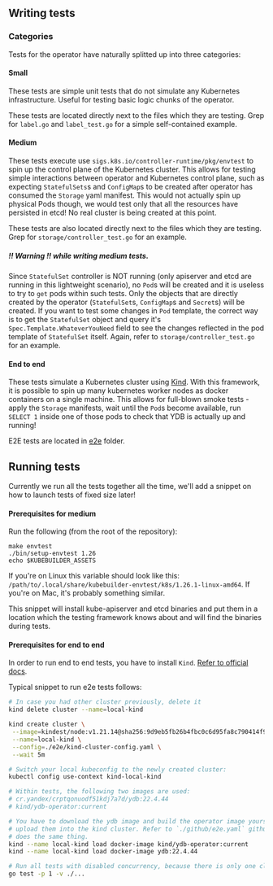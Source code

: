 ## Writing tests

### Categories

Tests for the operator have naturally splitted up into three categories:

#### Small

These tests are simple unit tests that do not simulate any Kubernetes infrastructure.
Useful for testing basic logic chunks of the operator.

These tests are located directly next to the files which they are testing. Grep for
`label.go` and `label_test.go` for a simple self-contained example.

#### Medium

These tests execute use `sigs.k8s.io/controller-runtime/pkg/envtest` to spin up the
control plane of the Kubernetes cluster. This allows for testing simple interactions
between operator and Kubernetes control plane, such as expecting `StatefulSets`s and
`ConfigMap`s to be created after operator has consumed the `Storage` yaml manifest.
This would not actually spin up physical Pods though, we would test only that all the
resources have persisted in etcd! No real cluster is being created at this point.

These tests are also located directly next to the files which they are testing. Grep
for `storage/controller_test.go` for an example.

##### !! Warning !! while writing medium tests.

Since `StatefulSet` controller is NOT running (only apiserver and etcd are running in
this lightweight scenario), no `Pod`s will be created and it is useless to try to
`get` pods within such tests. Only the objects that are directly created by the
operator (`StatefulSet`s, `ConfigMap`s and `Secret`s) will be created. If you want to
test some changes in `Pod` template, the correct way is to get the `StatefulSet`
object and query it's `Spec.Template.WhateverYouNeed` field to see the changes
reflected in the pod template of `StatefulSet` itself. Again, refer to
`storage/controller_test.go` for an example.

#### End to end

These tests simulate a Kubernetes cluster using [Kind](https://kind.sigs.k8s.io/).
With this framework, it is possible to spin up many kubernetes worker nodes as docker
containers on a single machine. This allows for full-blown smoke tests - apply the
`Storage` manifests, wait until the `Pod`s become available, run `SELECT 1` inside
one of those pods to check that YDB is actually up and running!

E2E tests are located in [e2e](../e2e) folder.

## Running tests

Currently we run all the tests together all the time, we'll add a snippet on how to
launch tests of fixed size later!

#### Prerequisites for medium

Run the following (from the root of the repository):

```
make envtest
./bin/setup-envtest 1.26
echo $KUBEBUILDER_ASSETS
```

If you're on Linux this variable should look like this:
`/path/to/.local/share/kubebuilder-envtest/k8s/1.26.1-linux-amd64`. If you're on Mac,
it's probably something similar.

This snippet will install kube-apiserver and etcd binaries and put them in a location
which the testing framework knows about and will find the binaries during tests.

#### Prerequisites for end to end

In order to run end to end tests, you have to install `Kind`.
[Refer to official docs](https://kind.sigs.k8s.io/docs/user/quick-start/#installation).

Typical snippet to run e2e tests follows:

```bash
# In case you had other cluster previously, delete it
kind delete cluster --name=local-kind

kind create cluster \
 --image=kindest/node:v1.21.14@sha256:9d9eb5fb26b4fbc0c6d95fa8c790414f9750dd583f5d7cee45d92e8c26670aa1 \
 --name=local-kind \
 --config=./e2e/kind-cluster-config.yaml \
 --wait 5m

# Switch your local kubeconfig to the newly created cluster:
kubectl config use-context kind-local-kind

# Within tests, the following two images are used:
# cr.yandex/crptqonuodf51kdj7a7d/ydb:22.4.44
# kind/ydb-operator:current

# You have to download the ydb image and build the operator image yourself. Then, explicitly
# upload them into the kind cluster. Refer to `./github/e2e.yaml` github workflow which essentially
# does the same thing.
kind --name local-kind load docker-image kind/ydb-operator:current
kind --name local-kind load docker-image ydb:22.4.44

# Run all tests with disabled concurrency, because there is only one cluster to run tests against
go test -p 1 -v ./...
```
